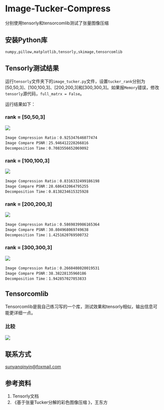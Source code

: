 # Image-Tucker-Compress

分别使用tensorly和tensorcomlib测试了张量图像压缩

## 安装Python库

`numpy,pillow,matplotlib,tensorly,skimage,tensorcomlib`

## Tensorly测试结果

运行`tensorly`文件夹下的`image_tucker.py`文件，设置`tucker_rank`分别为[50,50,3]、[100,100,3]、[200,200,3]和[300,300,3]。如果报`Memory`错误，修改`tensorly`源代码，`full_matrx = False`。

运行结果如下：

### rank = [50,50,3]

![](https://i.loli.net/2018/09/11/5b976d893cab0.png)

```
Image Compression Ratio：0.925347646077474
Image Compare PSNR：25.946412228266816
Decomposition Time：0.7083556652069092
```



### rank = [100,100,3]

![](https://i.loli.net/2018/09/11/5b976da997704.png)

```
Image Compression Ratio：0.8316332499186198
Image Compare PSNR：28.686432064795255
Decomposition Time：0.8138234615325928
```



### rank = [200,200,3]

![](https://i.loli.net/2018/09/11/5b976dc42f20a.png)

```
Image Compression Ratio：0.5869839986165364
Image Compare PSNR：30.804968069749638
Decomposition Time：1.4251620769500732
```



### rank = [300,300,3]

![](https://i.loli.net/2018/09/11/5b976de410a5f.png)

```
Image Compression Ratio：0.2660408020019531
Image Compare PSNR：38.38228135960186
Decomposition Time：1.942857027053833
```



## Tensorcomlib

Tensorcomlib是我自己练习写的一个库，测试效果和tensorly相似，输出信息可能更详细一点。

### 比较

![](https://i.loli.net/2018/09/11/5b976e62db9fd.png)

## 联系方式

sunyanqinyin@foxmail.com

## 参考资料

1. Tensorly文档
2. 《基于张量Tucker分解的彩色图像压缩 》，王东方

